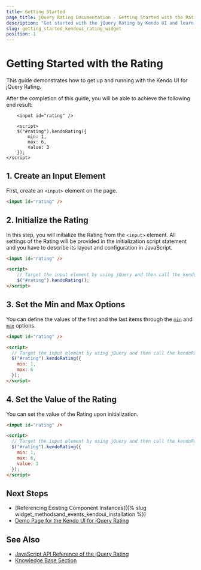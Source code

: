 ```yaml
---
title: Getting Started
page_title: jQuery Rating Documentation - Getting Started with the Rating
description: "Get started with the jQuery Rating by Kendo UI and learn how to create and initialize the component."
slug: getting_started_kendoui_rating_widget
position: 1
---
```


# Getting Started with the Rating

This guide demonstrates how to get up and running with the Kendo UI for jQuery Rating.

After the completion of this guide, you will be able to achieve the following end result:

```dojo
    <input id="rating" />

    <script>
    $("#rating").kendoRating({
        min: 1,
        max: 6,
        value: 3
    });
</script>
```

## 1. Create an Input Element

First, create an `<input>` element on the page. 

```html
<input id="rating" />
```

## 2. Initialize the Rating

In this step, you will initialize the Rating from the `<input>` element. All settings of the Rating will be provided in the initialization script statement and you have to describe its layout and configuration in JavaScript.

```html
<input id="rating" />

<script>
    // Target the input element by using jQuery and then call the kendoRating() method.
    $("#rating").kendoRating();
</script>
```

## 3. Set the Min and Max Options

You can define the values of the first and the last items through the [`min`](/api/javascript/ui/rating/configuration/min) and [`max`](/api/javascript/ui/rating/configuration/max) options.

```html
<input id="rating" />

<script>
  // Target the input element by using jQuery and then call the kendoRating() method.
  $("#rating").kendoRating({
    min: 1,
    max: 6
  });
</script>
```

## 4. Set the Value of the Rating

You can set the value of the Rating upon initialization.

```html
<input id="rating" />

<script>
  // Target the input element by using jQuery and then call the kendoRating() method.
  $("#rating").kendoRating({
    min: 1,
    max: 6,
    value: 3
  });
</script>
```

## Next Steps

* [Referencing Existing Component Instances]({% slug widget_methodsand_events_kendoui_installation %})
* [Demo Page for the Kendo UI for jQuery Rating](https://demos.telerik.com/kendo-ui/rating/index)

## See Also

* [JavaScript API Reference of the jQuery Rating](/api/javascript/ui/rating)
* [Knowledge Base Section](/knowledge-base)

<script>
  window.onload = function() {
    document.getElementsByClassName("btn-run")[0].click();
  }
</script>
